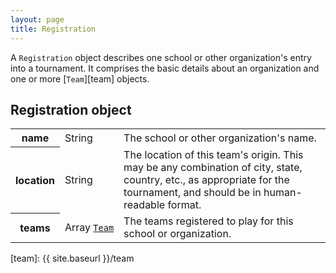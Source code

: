 ```yaml
---
layout: page
title: Registration
---
```

A `Registration` object describes one school or other organization's entry into a tournament. It comprises the basic details about an organization and one or more [`Team`][team] objects.

## Registration object

<table class="fields"><tbody>
  <tr class="required">
    <th>name</th>
    <td class="type">String</td>
    <td>The school or other organization's name.</td>
  </tr>
  <tr class="optional">
    <th>location</th>
    <td class="type">String</td>
    <td>The location of this team's origin. This may be any combination of city, state, country, etc., as appropriate for the tournament, and should be in human-readable format.</td>
  </tr>
  <tr class="required">
    <th>teams</th>
    <td class="type"><nobr>Array <code><a href="{{ site.baseurl }}/team">Team</a></code></nobr></td>
    <td>The teams registered to play for this school or organization.</td>
  </tr>
</tbody></table>

[team]: {{ site.baseurl }}/team
